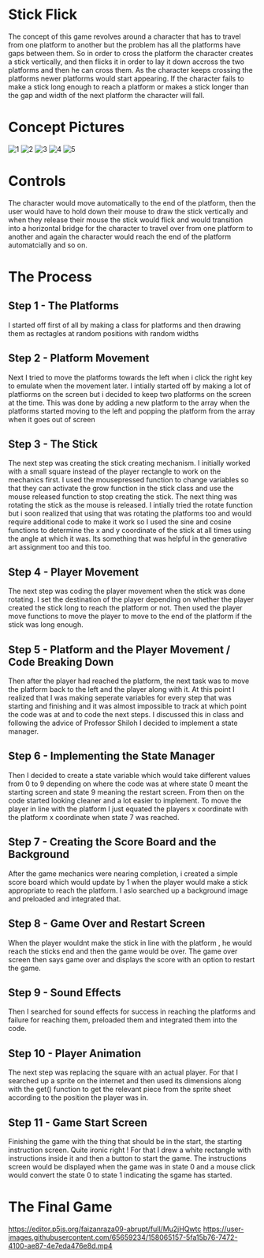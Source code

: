 # Stick Flick
The concept of this game revolves around a character that has to travel from one platform to another but the problem has all the platforms have gaps between them. So in order to cross the platform the character creates a stick vertically, and then flicks it in order to lay it down accross the two platforms and then he can cross them. As the character keeps crossing the platforms newer platforms would start appearing. If the character fails to make a stick long enough to reach a platform or makes a stick longer than the gap and width of the next platform the character will fall.

# Concept Pictures
![1](https://github.com/faizanraza09/introToIM/blob/main/midtermProject/1.png)
![2](https://github.com/faizanraza09/introToIM/blob/main/midtermProject/2.png)
![3](https://github.com/faizanraza09/introToIM/blob/main/midtermProject/3.png)
![4](https://github.com/faizanraza09/introToIM/blob/main/midtermProject/4.png)
![5](https://github.com/faizanraza09/introToIM/blob/main/midtermProject/5.png)

# Controls
The character would move automatically to the end of the platform, then the user would have to hold down their mouse to draw the stick vertically and when they release their mouse the stick would flick and would transition into a horizontal bridge for the character to travel over from one platform to another and again the character would reach the end of the platform automatcially and so on.

# The Process

## Step 1 - The Platforms
I started off first of all by making a class for platforms and then drawing them as rectagles at random positions with random widths

## Step 2 - Platform Movement
Next I tried to move the platforms towards the left when i click the right key to emulate when the movement later. I intially started off by making a lot of platfiorms on the screen but i decided to keep two platforms on the screen at the time. This was done by adding a new platform to the array when the platforms started moving to the left and popping the platform from the array when it goes out of screen

## Step 3 - The Stick
The next step was creating the stick creating mechanism. I initially worked with a small square instead of the player rectangle to work on the mechanics first. I used the mousepressed function to change variables so that they can activate the grow function in the stick class and use the mouse released function to stop creating the stick. The next thing was rotating the stick as the mouse is released. I intially tried the rotate function but i soon realized that using that was rotating the platforms too and would require additional code to make it work so I used the sine and cosine functions to determine the x and y coordinate of the stick at all times using the angle at which it was. Its something that was helpful in the generative art assignment too and this too.

## Step 4 - Player Movement
The next step was coding the player movement when the stick was done rotating. I set the destination of the player depending on whether the player created the stick long to reach the platform or not. Then used the player move functions to move the player to move to the end of the platform if the stick was long enough.

## Step 5 - Platform and the Player Movement / Code Breaking Down
Then after the player had reached the platform, the next task was to move the platform back to the left and the player along with it. At this point I realized that I was making seperate variables for every step that was starting and finishing and it was almost impossible to track at which point the code was at and to code the next steps. I discussed this in class and following the advice of Professor Shiloh I decided to implement a state manager.

## Step 6 - Implementing the State Manager
Then I decided to create a state variable which would take different values from 0 to 9 depending on where the code was at where state 0 meant the starting screen and state 9 meaning the restart screen. From then on the code started looking cleaner and a lot easier to implement. To move the player in line with the platform I just equated the players x coordinate with the platform x coordinate when state 7 was reached.

## Step 7 - Creating the Score Board and the Background
After the game mechanics were nearing completion, i created a simple score board which would update by 1 when the player would make a stick appropriate to reach the platform. I aslo searched up a background image and preloaded and integrated that.

## Step 8 - Game Over and Restart Screen
When the player wouldnt make the stick in line with the platform , he would reach the sticks end and then the game would be over. The game over screen then says game over and displays the score with an option to restart the game.

## Step 9 - Sound Effects
Then I searched for sound effects for success in reaching the platforms and failure for reaching them, preloaded them and integrated them into the code.

## Step 10 - Player Animation
The next step was replacing the square with an actual player. For that I searched up a sprite on the internet and then used its dimensions along with the get() function to get the relevant piece from the sprite sheet according to the position the player was in.

## Step 11 - Game Start Screen
Finishing the game with the thing that should be in the start, the starting instruction screen. Quite ironic right ! For that I drew a white rectangle with instructions inside it and then a button to start the game. The instructions screen would be displayed when the game was in state 0 and a mouse click would convert the state 0 to state 1 indicating the sgame has started.


# The Final Game
https://editor.p5js.org/faizanraza09-abrupt/full/Mu2jHQwtc
https://user-images.githubusercontent.com/65659234/158065157-5fa15b76-7472-4100-ae87-4e7eda476e8d.mp4

